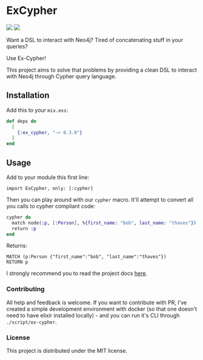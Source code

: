 # ExCypher

![](https://github.com/gleopoldo/ex-cypher/workflows/Test/badge.svg)
![](https://github.com/gleopoldo/ex-cypher/workflows/Code%20Quality/badge.svg)

Want a DSL to interact with Neo4j? Tired of concatenating stuff in your queries?

Use Ex-Cypher!

This project aims to solve that problems by providing a clean DSL to interact
with Neo4j through Cypher query language.

## Installation

Add this to your `mix.exs`:

```elixir
def deps do
  [
    {:ex_cypher, "~> 0.3.0"}
  ]
end
```

## Usage

Add to your module this first line:

```
import ExCypher, only: [:cypher]
```

Then you can play around with our `cypher` macro. It'll attempt to convert
all you calls to cypher compliant code:

```elixir
cypher do
  match node(:p, [:Person], %{first_name: "bob", last_name: "thaves"})
  return :p
end
```

Returns:

```
MATCH (p:Person {"first_name":"bob", "last_name":"thaves"})
RETURN p
```

I strongly recommend you to read the project docs [here](https://hexdocs.pm/ex_cypher).

### Contributing

All help and feedback is welcome. If you want to contribute with PR, 
I've created a simple development environment with docker (so that one doesn't
need to have elixir installed locally) - and you can run it's CLI through
`./script/ex-cypher`.

### License

This project is distributed under the MIT license.
